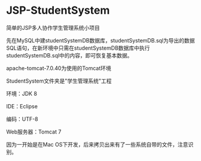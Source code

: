 # JSP-StudentSystem
简单的JSP多人协作学生管理系统小项目



先在MySQL中建studentSystemDB数据库，studentSystemDB.sql为导出的数据SQL语句，在新环境中只需在studentSystemDB数据库中执行studentSystemDB.sql中的内容，即可恢复基本数据。



apache-tomcat-7.0.40为使用的Tomcat环境

StudentSystem文件夹是"学生管理系统"工程



环境：JDK 8

IDE：Eclipse

编码：UTF-8

Web服务器：Tomcat 7



因为一开始是在Mac OS下开发，后来拷贝出来有了一些系统自带的文件，注意识别。
